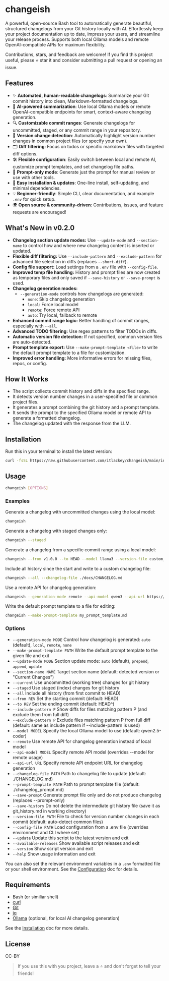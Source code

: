 # changeish

A powerful, open-source Bash tool to automatically generate beautiful, structured changelogs from your Git history locally with AI. Effortlessly keep your project documentation up to date, impress your users, and streamline your release process. Supports both local Ollama models and remote OpenAI-compatible APIs for maximum flexibility.

Contributions, stars, and feedback are welcome! If you find this project useful, please ⭐️ star it and consider submitting a pull request or opening an issue.

## Features

- ✨ **Automated, human-readable changelogs**: Summarize your Git commit history into clean, Markdown-formatted changelogs.
- 🤖 **AI-powered summarization**: Use local Ollama models or remote OpenAI-compatible endpoints for smart, context-aware changelog generation.
- 🔍 **Customizable commit ranges**: Generate changelogs for uncommitted, staged, or any commit range in your repository.
- 📝 **Version change detection**: Automatically highlight version number changes in common project files (or specify your own).
- 🗂️ **Diff filtering**: Focus on todos or specific markdown files with targeted diff options.
- 🛠️ **Flexible configuration**: Easily switch between local and remote AI, customize prompt templates, and set changelog file paths.
- 🧩 **Prompt-only mode**: Generate just the prompt for manual review or use with other tools.
- 🚀 **Easy installation & updates**: One-line install, self-updating, and minimal dependencies.
- 💡 **Beginner-friendly**: Simple CLI, clear documentation, and example `.env` for quick setup.
- 🌍 **Open source & community-driven**: Contributions, issues, and feature requests are encouraged!

## What's New in v0.2.0

- **Changelog section update modes:** Use `--update-mode` and `--section-name` to control how and where new changelog content is inserted or updated.
- **Flexible diff filtering:** Use `--include-pattern` and `--exclude-pattern` for advanced file selection in diffs (replaces `--short-diff`).
- **Config file support:** Load settings from a `.env` file with `--config-file`.
- **Improved temp file handling:** History and prompt files are now created as temporary files and only saved if `--save-history` or `--save-prompt` is used.
- **Changelog generation modes:**
  - `--generation-mode` controls how changelogs are generated:
    - `none`: Skip changelog generation
    - `local`: Force local model
    - `remote`: Force remote API
    - `auto`: Try local, fallback to remote
- **Enhanced commit range logic:** Better handling of commit ranges, especially with `--all`.
- **Advanced TODO filtering:** Use regex patterns to filter TODOs in diffs.
- **Automatic version file detection:** If not specified, common version files are auto-detected.
- **Prompt template export:** Use `--make-prompt-template <file>` to write the default prompt template to a file for customization.
- **Improved error handling:** More informative errors for missing files, repos, or config.

## How It Works

- The script collects commit history and diffs in the specified range.
- It detects version number changes in a user-specified file or common project files.
- It generates a prompt combining the git history and a prompt template.
- It sends the prompt to the specified Ollama model or remote API to generate a formatted changelog.
- The changelog updated with the response from the LLM.

## Installation

Run this in your terminal to install the latest version:

```bash
curl -fsSL https://raw.githubusercontent.com/itlackey/changeish/main/install.sh | sh
```

## Usage

```sh
changeish [OPTIONS]
```

### Examples

Generate a changelog with uncommitted changes using the local model:

```bash
changeish
```

Generate a changelog with staged changes only:

```bash
changeish --staged
```

Generate a changelog from a specific commit range using a local model:

```bash
changeish --from v1.0.0 --to HEAD --model llama3 --version-file custom_version.txt
```

Include all history since the start and write to a custom changelog file:

```bash
changeish --all --changelog-file ./docs/CHANGELOG.md
```

Use a remote API for changelog generation:

```bash
changeish --generation-mode remote --api-model qwen3 --api-url https://api.example.com/v1/chat/completions
```

Write the default prompt template to a file for editing:

```bash
changeish --make-prompt-template my_prompt_template.md
```

### Options

- `--generation-mode MODE`   Control how changelog is generated: `auto` (default), `local`, `remote`, `none`
- `--make-prompt-template PATH`  Write the default prompt template to the given file and exit
- `--update-mode MODE`       Section update mode: `auto` (default), `prepend`, `append`, `update`
- `--section-name NAME`      Target section name (default: detected version or "Current Changes")
- `--current`               Use uncommitted (working tree) changes for git history
- `--staged`                Use staged (index) changes for git history
- `--all`                   Include all history (from first commit to HEAD)
- `--from REV`              Set the starting commit (default: HEAD)
- `--to REV`                Set the ending commit (default: HEAD^)
- `--include-pattern P`     Show diffs for files matching pattern P (and exclude them from full diff)
- `--exclude-pattern P`     Exclude files matching pattern P from full diff (default: same as include pattern if --include-pattern is used)
- `--model MODEL`           Specify the local Ollama model to use (default: qwen2.5-coder)
- `--remote`                Use remote API for changelog generation instead of local model
- `--api-model MODEL`       Specify remote API model (overrides --model for remote usage)
- `--api-url URL`           Specify remote API endpoint URL for changelog generation
- `--changelog-file PATH`   Path to changelog file to update (default: ./CHANGELOG.md)
- `--prompt-template PATH`  Path to prompt template file (default: ./changelog_prompt.md)
- `--save-prompt`           Generate prompt file only and do not produce changelog (replaces --prompt-only)
- `--save-history`          Do not delete the intermediate git history file (save it as git_history.md in working directory)
- `--version-file PATH`     File to check for version number changes in each commit (default: auto-detect common files)
- `--config-file PATH`      Load configuration from a .env file (overrides environment and CLI where set)
- `--update`                Update this script to the latest version and exit
- `--available-releases`    Show available script releases and exit
- `--version`               Show script version and exit
- `--help`                  Show usage information and exit

You can also set the relevant environment variables in a `.env` formatted file or your shell environment. See the [Configuration](./docs/configuration.md) doc for details.

## Requirements

- Bash (or similiar shell)
- [curl](https://curl.se/)
- [Git](https://git-scm.com/)
- [jq](https://jqlang.org/)
- [Ollama](https://ollama.com/) (optional, for local AI changelog generation)

See the [Installation](./docs/installation.md) doc for more details.

## License

CC-BY

> If you use this with you project, leave a :star: and don't forget to tell your friends!
